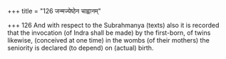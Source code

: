 +++
title = "126 जन्मज्येष्ठेन चाह्वानम्"

+++
126	And with respect to the Subrahmanya (texts) also it is recorded that the invocation (of Indra shall be made) by the first-born, of twins likewise, (conceived at one time) in the wombs (of their mothers) the seniority is declared (to depend) on (actual) birth.